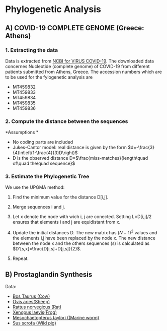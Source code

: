 # Phylogenetic Analysis

## A) COVID-19 COMPLETE GENOME (Greece: Athens)

### 1. Extracting the data

Data is extracted from [NCBI for VIRUS COVID-19](https://www.ncbi.nlm.nih.gov/labs/virus/vssi/#/virus?SeqType_s=Nucleotide&VirusLineage_ss=Severe%20acute%20respiratory%20syndrome%20coronavirus%202,%20taxid:2697049&Country_s=Greece). The downloaded data concernes Nucleotide (complete genome) of COVID-19 from different patients submitted from Athens, Greece. The accession numbers which are to be used for the fylogenetic analysis are
* MT459832
* MT459833
* MT459834
* MT459835
* MT459836

### 2. Compute the distance between the sequences

*Assumptions *
* No coding parts are included
* Jukes-Cantor model: real distance is given by the form $d=-\frac{3}{4}ln\left(1-\frac{4}{3}D\right)$
* D is the observed distance D=$\frac{miss-matches}{length\quad of\quad the\quad sequence}$ 

### 3. Estimate the Phylogenetic Tree
We use the UPGMA method:
 1. Find the minimum value for the distance D[i,j].
 
 2. Merge sequences i and j.
 
 3. Let x denote the node with wich i, j are conected. Setting L=D[i,j]/2 ensures that elements i and j are equidistant from x.
 
 4. Update the initial distances D. The new matrix has $(N-1)^2$ values and the elements i,j have been replaced by the node x. The new distance between the node x and the others sequences (s) is calculated as $D'[s,x]=\frac{D[i,s]+D[j,s]}{2}$.
 
 5. Repeat.

 ## B) Prostaglandin Synthesis

Data:
* [Bos Taurus (Cow)](https://www.ncbi.nlm.nih.gov/nuccore/198282106)
* [Ovis aries(Sheep)](https://www.ncbi.nlm.nih.gov/nuccore/57164168)
* [Rattus norvegicus (Rat)](https://www.ncbi.nlm.nih.gov/nuccore/415637)
* [Xenopus laevis(Frog)](https://www.ncbi.nlm.nih.gov/nuccore/117307525)
* [Mesochaetopterus taylori ((Marine worm)](https://www.ncbi.nlm.nih.gov/nuccore/933798131)
* [Sus scrofa (Wild pig)](https://www.ncbi.nlm.nih.gov/nuccore/AJ001201.1)
